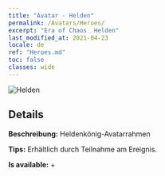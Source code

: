 ```yaml
---
title: "Avatar - Helden"
permalink: /Avatars/Heroes/
excerpt: "Era of Chaos  Helden"
last_modified_at: 2021-04-23
locale: de
ref: "Heroes.md"
toc: false
classes: wide
---
```

 ![Helden](/images/a/avatarFrame_49.png)

## Details

 **Beschreibung:** Heldenkönig-Avatarrahmen 

 **Tips:** Erhältlich durch Teilnahme am Ereignis. 

 **Is available:**  + 

